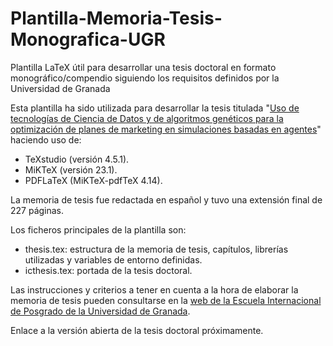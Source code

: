 # Plantilla-Memoria-Tesis-Monografica-UGR
Plantilla LaTeX útil para desarrollar una tesis doctoral en formato monográfico/compendio siguiendo los requisitos definidos por la Universidad de Granada

Esta plantilla ha sido utilizada para desarrollar la tesis titulada "[Uso de tecnologías de Ciencia de Datos y de algoritmos genéticos para la optimización de planes de marketing en simulaciones basadas en agentes](https://citic.ugr.es/informacion/noticias/tesis-doctoral-uso-tecnologias-ciencia-datos-y-algoritmos)" haciendo uso de: 

 - TeXstudio (versión 4.5.1). 
 - MiKTeX (versión 23.1).
 - PDFLaTeX (MiKTeX-pdfTeX 4.14).

La memoria de tesis fue redactada en español y tuvo una extensión final de 227 páginas. 

Los ficheros principales de la plantilla son:

- thesis.tex: estructura de la memoria de tesis, capítulos, librerías utilizadas y variables de entorno definidas. 
- icthesis.tex: portada de la tesis doctoral.

Las instrucciones y criterios a tener en cuenta a la hora de elaborar la memoria de tesis pueden consultarse en la [web de la Escuela Internacional de Posgrado de la Universidad de Granada](https://escuelaposgrado.ugr.es/doctorado/estudiantes/tesis#__doku_normas_de_elaboracion_de_la_memoria_de_tesis). 
 
 Enlace a la versión abierta de la tesis doctoral próximamente.
